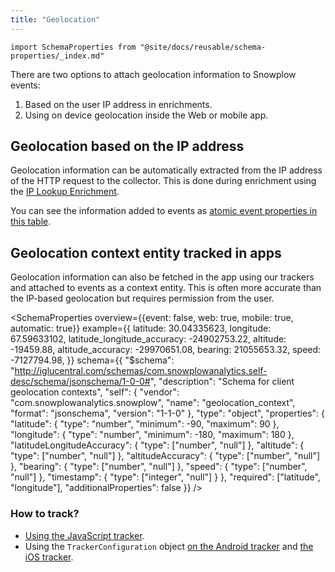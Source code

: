 ```yaml
---
title: "Geolocation"
---
```


```mdx-code-block
import SchemaProperties from "@site/docs/reusable/schema-properties/_index.md"
```

There are two options to attach geolocation information to Snowplow events:

1. Based on the user IP address in enrichments.
2. Using on device geolocation inside the Web or mobile app.

## Geolocation based on the IP address

Geolocation information can be automatically extracted from the IP address of the HTTP request to the collector.
This is done during enrichment using the [IP Lookup Enrichment](/docs/enriching-your-data/available-enrichments/ip-lookup-enrichment/index.md).

You can see the information added to events as [atomic event properties in this table](/docs/fundamentals/canonical-event/index.md#location-fields).

## Geolocation context entity tracked in apps

Geolocation information can also be fetched in the app using our trackers and attached to events as a context entity.
This is often more accurate than the IP-based geolocation but requires permission from the user.

<SchemaProperties
  overview={{event: false, web: true, mobile: true, automatic: true}}
  example={{
    latitude: 30.04335623,
    longitude: 67.59633102,
    latitude_longitude_accuracy: -24902753.22,
    altitude: -19459.88,
    altitude_accuracy: -29970651.08,
    bearing: 21055653.32,
    speed: -7127794.98,
  }}
  schema={{ "$schema": "http://iglucentral.com/schemas/com.snowplowanalytics.self-desc/schema/jsonschema/1-0-0#", "description": "Schema for client geolocation contexts", "self": { "vendor": "com.snowplowanalytics.snowplow", "name": "geolocation_context", "format": "jsonschema", "version": "1-1-0" }, "type": "object", "properties": { "latitude": { "type": "number", "minimum": -90, "maximum": 90 }, "longitude": { "type": "number", "minimum": -180, "maximum": 180 }, "latitudeLongitudeAccuracy": { "type": ["number", "null"] }, "altitude": { "type": ["number", "null"] }, "altitudeAccuracy": { "type": ["number", "null"] }, "bearing": { "type": ["number", "null"] }, "speed": { "type": ["number", "null"] }, "timestamp": { "type": ["integer", "null"] } }, "required": ["latitude", "longitude"], "additionalProperties": false }} />

### How to track?

* [Using the JavaScript tracker](/docs/sources/trackers/javascript-trackers/web-tracker/tracker-setup/initialization-options/index.md#geolocation-context).
* Using the `TrackerConfiguration` object [on the Android tracker](https://snowplow.github.io/snowplow-android-tracker/snowplow-android-tracker/com.snowplowanalytics.snowplow.configuration/-tracker-configuration/geo-location-context.html) and [the iOS tracker](https://snowplow.github.io/snowplow-ios-tracker/documentation/snowplowtracker/trackerconfiguration/geolocationcontext(_:)).
